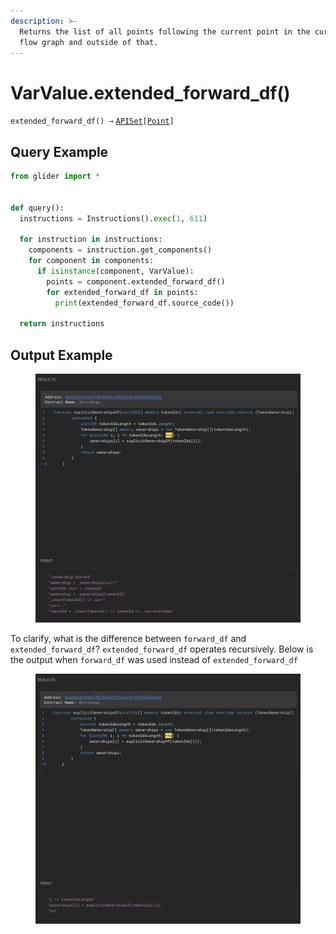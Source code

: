 ```yaml
---
description: >-
  Returns the list of all points following the current point in the current data
  flow graph and outside of that.
---
```


# VarValue.extended\_forward\_df()

`extended_forward_df() →` [`APISet`](../../iterables/apiset.md)`[`[`Point`](../point/)`]`

## Query Example

```python
from glider import *


def query():
  instructions = Instructions().exec(1, 611)

  for instruction in instructions:
    components = instruction.get_components()
    for component in components:
      if isinstance(component, VarValue):
        points = component.extended_forward_df()
        for extended_forward_df in points:
          print(extended_forward_df.source_code())

  return instructions
```

## Output Example

<figure><img src="../../../.gitbook/assets/image (18).png" alt=""><figcaption></figcaption></figure>

To clarify, what is the difference between `forward_df` and `extended_forward_df`? `extended_forward_df` operates recursively. Below is the output when `forward_df` was used instead of `extended_forward_df`

<figure><img src="../../../.gitbook/assets/Screenshot 2024-09-26 at 15.30.52.png" alt=""><figcaption></figcaption></figure>
